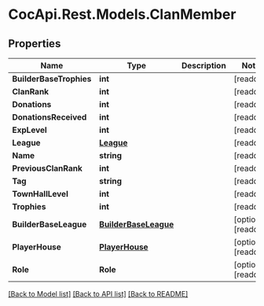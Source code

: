 # CocApi.Rest.Models.ClanMember

## Properties

Name | Type | Description | Notes
------------ | ------------- | ------------- | -------------
**BuilderBaseTrophies** | **int** |  | [readonly] 
**ClanRank** | **int** |  | [readonly] 
**Donations** | **int** |  | [readonly] 
**DonationsReceived** | **int** |  | [readonly] 
**ExpLevel** | **int** |  | [readonly] 
**League** | [**League**](League.md) |  | [readonly] 
**Name** | **string** |  | [readonly] 
**PreviousClanRank** | **int** |  | [readonly] 
**Tag** | **string** |  | [readonly] 
**TownHallLevel** | **int** |  | [readonly] 
**Trophies** | **int** |  | [readonly] 
**BuilderBaseLeague** | [**BuilderBaseLeague**](BuilderBaseLeague.md) |  | [optional] [readonly] 
**PlayerHouse** | [**PlayerHouse**](PlayerHouse.md) |  | [optional] [readonly] 
**Role** | **Role** |  | [optional] [readonly] 

[[Back to Model list]](../../README.md#documentation-for-models) [[Back to API list]](../../README.md#documentation-for-api-endpoints) [[Back to README]](../../README.md)

